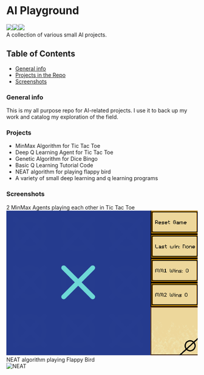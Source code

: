 # AI Playground
<img src="https://img.shields.io/badge/python%20-%2314354C.svg?&style=for-the-badge&logo=python&logoColor=white"/><img src="https://img.shields.io/badge/TensorFlow%20-%23FF6F00.svg?&style=for-the-badge&logo=TensorFlow&logoColor=white" /><img src="https://img.shields.io/badge/Keras%20-%23D00000.svg?&style=for-the-badge&logo=Keras&logoColor=white"/></br>
A collection of various small AI projects.
## Table of Contents
* [General info](#general-info)
* [Projects in the Repo](#projects)
* [Screenshots](#screenshots)
### General info
This is my all purpose repo for AI-related projects. I use it to back up my work and catalog my exploration of the field.
### Projects
- MinMax Algorithm for Tic Tac Toe
- Deep Q Learning Agent for Tic Tac Toe
- Genetic Algorithm for Dice Bingo
- Basic Q Learning Tutorial Code
- NEAT algorithm for playing flappy bird
- A variety of small deep learning and q learning programs

### Screenshots
2 MinMax Agents playing each other in Tic Tac Toe<br>
![minmaxdemo](./screenshots/minmax_demo.gif)
<br>NEAT algorithm playing Flappy Bird<br>
![NEAT](./screenshots/neat.gif)


